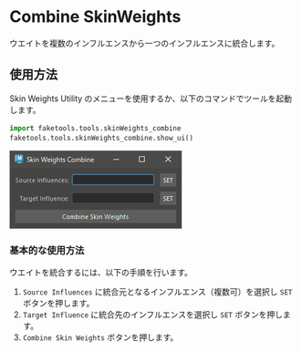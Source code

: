 # Combine SkinWeights

ウエイトを複数のインフルエンスから一つのインフルエンスに統合します。

## 使用方法

Skin Weights Utility のメニューを使用するか、以下のコマンドでツールを起動します。

```python
import faketools.tools.skinWeights_combine
faketools.tools.skinWeights_combine.show_ui()
```

![image001](images/skinWeights_combine/image001.png)

### 基本的な使用方法

ウエイトを統合するには、以下の手順を行います。

1. `Source Influences` に統合元となるインフルエンス（複数可）を選択し `SET` ボタンを押します。
2. `Target Influence` に統合先のインフルエンスを選択し `SET` ボタンを押します。
3. `Combine Skin Weights` ボタンを押します。

